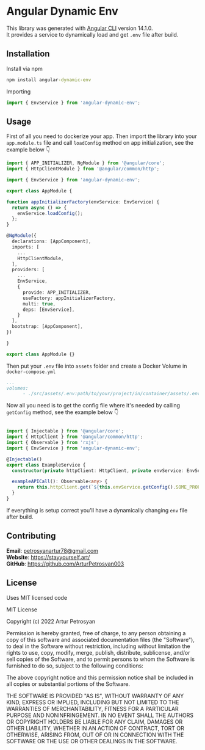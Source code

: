 # Angular Dynamic Env

This library was generated with [Angular CLI](https://github.com/angular/angular-cli) version 14.1.0. \
It provides a service to dynamically load and get `.env` file after build. 

## Installation

Install via npm 

```cmd
npm install angular-dynamic-env
```

Importing

```js
import { EnvService } from 'angular-dynamic-env';
```

## Usage

First of all you need to dockerize your app. Then import the library into your `app.module.ts` file and call `loadConfig` method on app initialization, see the example below :point_down:

```ts
import { APP_INITIALIZER, NgModule } from '@angular/core';
import { HttpClientModule } from '@angular/common/http';

import { EnvService } from 'angular-dynamic-env';

export class AppModule {

function appInitializerFactory(envService: EnvService) {
  return async () => {
    envService.loadConfig();
  };
}

@NgModule({
  declarations: [AppComponent],
  imports: [
    ...
    HttpClientModule,
  ],
  providers: [
    ...
    EnvService,
    {
      provide: APP_INITIALIZER,
      useFactory: appInitializerFactory,
      multi: true,
      deps: [EnvService],
    }
  ],
  bootstrap: [AppComponent],
})

}

export class AppModule {}
```
Then put your `.env` file into `assets` folder and create a Docker Volume in `docker-compose.yml` 

```yml
...
volumes:
      - ./src/assets/.env:path/to/your/project/in/container/assets/.env
```

Now all you need is to get the config file where it's needed by calling `getConfig` method, see the example below :point_down:

```ts

import { Injectable } from '@angular/core';
import { HttpClient } from '@angular/common/http';
import { Observable } from 'rxjs';
import { EnvService } from 'angular-dynamic-env';

@Injectable()
export class ExampleService {
  constructor(private httpClient: HttpClient, private envService: EnvService) {}

  exampleAPICall(): Observable<any> {
    return this.httpClient.get(`${this.envService.getConfig().SOME_PROPERTY_IN_YOUR_ENV}`);
  }
}

```
If everything is setup correct you'll have a dynamically changing `env` file after build.

## Contributing

**Email**: <petrosyanartur78@gmail.com> \
**Website**: <https://stayyourself.art/> \
**GitHub**: <https://github.com/ArturPetrosyan003>

## License

Uses MIT licensed code

MIT License

Copyright (c) 2022 Artur Petrosyan

Permission is hereby granted, free of charge, to any person obtaining a copy
of this software and associated documentation files (the "Software"), to deal
in the Software without restriction, including without limitation the rights
to use, copy, modify, merge, publish, distribute, sublicense, and/or sell
copies of the Software, and to permit persons to whom the Software is
furnished to do so, subject to the following conditions:

The above copyright notice and this permission notice shall be included in all
copies or substantial portions of the Software.

THE SOFTWARE IS PROVIDED "AS IS", WITHOUT WARRANTY OF ANY KIND, EXPRESS OR
IMPLIED, INCLUDING BUT NOT LIMITED TO THE WARRANTIES OF MERCHANTABILITY,
FITNESS FOR A PARTICULAR PURPOSE AND NONINFRINGEMENT. IN NO EVENT SHALL THE
AUTHORS OR COPYRIGHT HOLDERS BE LIABLE FOR ANY CLAIM, DAMAGES OR OTHER
LIABILITY, WHETHER IN AN ACTION OF CONTRACT, TORT OR OTHERWISE, ARISING FROM,
OUT OF OR IN CONNECTION WITH THE SOFTWARE OR THE USE OR OTHER DEALINGS IN THE
SOFTWARE.